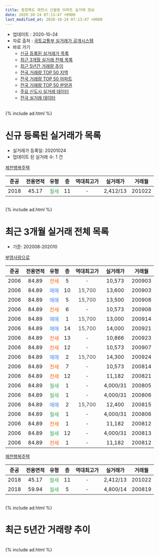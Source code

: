 ```yaml
---
title: 충청북도 제천시 신월동 아파트 실거래 정보
date: 2020-10-24 07:13:47 +0900
last_modified_at: 2020-10-24 07:13:47 +0900
---
```


* 업데이트 : 2020-10-24
* 자료 출처 : [국토교통부 실거래가 공개시스템](http://rt.molit.go.kr)
* 바로 가기
    * [신규 등록된 실거래가 목록](#신규-등록된-실거래가-목록)
    * [최근 3개월 실거래 전체 목록](#최근-3개월-실거래-전체-목록)
    * [최근 5년간 거래량 추이](#최근-5년간-거래량-추이)
    * [전국 거래량 TOP 50 지역](https://inasie.github.io/apt-trade-info/최근-3개월-전국에서-가장-거래가-많이-발생한-지역)
    * [전국 거래량 TOP 50 아파트](https://inasie.github.io/apt-trade-info/최근-3개월-전국에서-가장-거래가-많이-발생한-아파트)
    * [전국 거래량 TOP 50 분양권](https://inasie.github.io/apt-trade-info/최근-3개월-전국에서-가장-거래가-많이-발생한-분양권)
    * [주요 신도시 실거래 데이터](https://inasie.github.io/apt-trade-info/주요-신도시)
    * [전국 실거래 데이터](https://inasie.github.io/apt-trade-info/전국)
<br>
{% include ad.html %}
<br>

# 신규 등록된 실거래가 목록
* 실거래가 등록일: 20201024
* 업데이트 된 실거래 수: 1 건


[제천행복주택](https://search.naver.com/search.naver?query=%EC%B6%A9%EC%B2%AD%EB%B6%81%EB%8F%84+%EC%A0%9C%EC%B2%9C%EC%8B%9C+%EC%8B%A0%EC%9B%94%EB%8F%99+%EC%A0%9C%EC%B2%9C%ED%96%89%EB%B3%B5%EC%A3%BC%ED%83%9D)

|준공|전용면적|유형|층|역대최고가|실거래가|거래월|
|:---:|:---:|:---:|:---:|:---:|:---:|:---:|
|2018|45.17|<span style="color:#34a853">월세</span>|11|<span style="color:#444444">-</span>|2,412/13|201022|


<br>
{% include ad.html %}
<br>

# 최근 3개월 실거래 전체 목록
* 기준: 202008-202010


[부영사랑으로](https://search.naver.com/search.naver?query=%EC%B6%A9%EC%B2%AD%EB%B6%81%EB%8F%84+%EC%A0%9C%EC%B2%9C%EC%8B%9C+%EC%8B%A0%EC%9B%94%EB%8F%99+%EB%B6%80%EC%98%81%EC%82%AC%EB%9E%91%EC%9C%BC%EB%A1%9C)

|준공|전용면적|유형|층|역대최고가|실거래가|거래월|
|:---:|:---:|:---:|:---:|:---:|:---:|:---:|
|2006|84.89|<span style="color:#ff5a00">전세</span>|5|<span style="color:#444444">-</span>|10,573|200903|
|2006|84.89|<span style="color:#4285f3">매매</span>|10|<span style="color:#444444">15,700</span>|13,600|200903|
|2006|84.89|<span style="color:#4285f3">매매</span>|5|<span style="color:#444444">15,700</span>|13,500|200908|
|2006|84.89|<span style="color:#ff5a00">전세</span>|6|<span style="color:#444444">-</span>|10,573|200908|
|2006|84.89|<span style="color:#4285f3">매매</span>|1|<span style="color:#444444">15,700</span>|13,000|200914|
|2006|84.89|<span style="color:#4285f3">매매</span>|14|<span style="color:#444444">15,700</span>|14,000|200921|
|2006|84.89|<span style="color:#ff5a00">전세</span>|13|<span style="color:#444444">-</span>|10,866|200923|
|2006|84.89|<span style="color:#ff5a00">전세</span>|12|<span style="color:#444444">-</span>|10,573|200907|
|2006|84.89|<span style="color:#4285f3">매매</span>|2|<span style="color:#444444">15,700</span>|14,300|200924|
|2006|84.89|<span style="color:#ff5a00">전세</span>|7|<span style="color:#444444">-</span>|10,573|200814|
|2006|84.89|<span style="color:#ff5a00">전세</span>|12|<span style="color:#444444">-</span>|11,182|200821|
|2006|84.89|<span style="color:#34a853">월세</span>|1|<span style="color:#444444">-</span>|4,000/31|200805|
|2006|84.89|<span style="color:#34a853">월세</span>|1|<span style="color:#444444">-</span>|4,000/31|200806|
|2006|84.89|<span style="color:#4285f3">매매</span>|2|<span style="color:#444444">15,700</span>|12,400|200815|
|2006|84.89|<span style="color:#34a853">월세</span>|1|<span style="color:#444444">-</span>|4,000/31|200806|
|2006|84.89|<span style="color:#ff5a00">전세</span>|1|<span style="color:#444444">-</span>|11,182|200812|
|2006|84.89|<span style="color:#34a853">월세</span>|12|<span style="color:#444444">-</span>|4,000/31|200813|
|2006|84.89|<span style="color:#ff5a00">전세</span>|1|<span style="color:#444444">-</span>|11,182|200812|

[제천행복주택](https://search.naver.com/search.naver?query=%EC%B6%A9%EC%B2%AD%EB%B6%81%EB%8F%84+%EC%A0%9C%EC%B2%9C%EC%8B%9C+%EC%8B%A0%EC%9B%94%EB%8F%99+%EC%A0%9C%EC%B2%9C%ED%96%89%EB%B3%B5%EC%A3%BC%ED%83%9D)

|준공|전용면적|유형|층|역대최고가|실거래가|거래월|
|:---:|:---:|:---:|:---:|:---:|:---:|:---:|
|2018|45.17|<span style="color:#34a853">월세</span>|11|<span style="color:#444444">-</span>|2,412/13|201022|
|2018|59.94|<span style="color:#34a853">월세</span>|5|<span style="color:#444444">-</span>|4,800/14|200819|


<br>
{% include ad.html %}
<br>

# 최근 5년간 거래량 추이


<div style="width:100%;">
    <canvas id="deal_progress" height="200"></canvas>
</div>

<script>
new Chart(document.getElementById("deal_progress"), {
    type: 'line',
    data: {
        labels: ['201510','201511','201512','201601','201602','201603','201604','201605','201606','201607','201608','201609','201610','201611','201612','201701','201702','201703','201704','201705','201706','201707','201708','201709','201710','201711','201712','201801','201802','201803','201804','201805','201806','201807','201808','201809','201810','201811','201812','201901','201902','201903','201904','201905','201906','201907','201908','201909','201910','201911','201912','202001','202002','202003','202004','202005','202006','202007','202008','202009','202010'],
        datasets: [{
            label: '매매',
            pointRadius: 1,
            data: [0, 0, 0, 0, 0, 0, 0, 0, 0, 0, 0, 0, 0, 0, 0, 0, 0, 0, 0, 0, 0, 0, 2, 0, 0, 2, 1, 0, 1, 1, 0, 0, 0, 1, 0, 0, 1, 0, 0, 1, 0, 0, 0, 1, 0, 0, 0, 0, 2, 0, 0, 1, 0, 1, 0, 2, 1, 5, 1, 5, 0],
            borderColor: "rgba(255, 201, 14, 1)",
            backgroundColor: "rgba(255, 201, 14, 0.5)",
            fill: false,
            lineTension: 0
        },{
            label: '전월세',
            pointRadius: 1,
            data: [5, 8, 9, 2, 8, 6, 8, 10, 3, 11, 10, 4, 13, 2, 5, 0, 2, 2, 2, 0, 1, 3, 2, 2, 4, 4, 5, 1, 1, 1, 2, 4, 1, 2, 1, 2, 3, 7, 1, 4, 2, 0, 19, 3, 2, 2, 3, 8, 3, 3, 7, 4, 3, 7, 6, 10, 16, 8, 9, 4, 1],
            borderColor: "rgba(0, 141, 185, 1)",
            backgroundColor: "rgba(0, 141, 185, 0.5)",
            fill: false,
            lineTension: 0
        }
        ]
    },
    options: {
        responsive: true,
        title: {
            display: false
        },
        tooltips: {
            mode: 'index',
            intersect: false
        },
        hover: {
            mode: 'nearest',
            intersect: true
        },
        scales: {
            xAxes: [{
                display: true,
                scaleLabel: {
                    display: true,
                    labelString: '년/월'
                }
            }],
            yAxes: [{
                display: true,
                ticks: {
                    suggestedMin: 0,
                },
                scaleLabel: {
                    display: true,
                    labelString: '실거래 수'
                }
            }]
        }
    }
});

</script>


<br>
{% include ad.html %}
<br>

